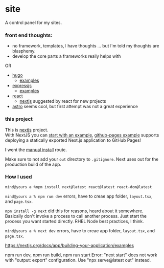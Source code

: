 # site
A control panel for my sites.  

### front end thoughts:
* no framework, templates, I have thoughts ... but I'm told my thoughts are blasphemy.
* develop the core parts a frameworks really helps with  

OR    
* [hugo](https://gohugo.io/)
    * [examples](https://themes.gohugo.io/)
* [expressjs](https://expressjs.com/)
    * [examples](https://expressjs.com/en/starter/examples.html)
* [react](https://react.dev/)
    * [nextjs](https://nextjs.org/) suggested by react for new projects
* [astro](https://astro.build/) seems cool, but first attempt was not a great experience  

### this project
This is [nextjs](https://nextjs.org/) project.  
With NextJS you can 
[start with an example](https://nextjs.org/docs/app/api-reference/cli/create-next-app#with-an-official-nextjs-example), 
[github-pages example](https://github.com/vercel/next.js/tree/canary/examples/github-pages) supports deploying a statically exported Next.js application to GitHub Pages!    

I went the [manual install](https://nextjs.org/docs/getting-started/installation#manual-installation) route.

Make sure to not add your `out` directory to `.gitignore`. Next uses out for the production build of the app.    

### How I used

`mind@yours a %npm install next@latest react@latest react-dom@latest`

`mind@yours a % npm run dev`
errors, have to creae app folder, `layout.tsx`, and `page.tsx`. 

`npm install -g next` did this for reasons, heard about it somewhere. Basically don't invoke a process to call another process. Just start the process you want started directly. RHEL Node best practices, I think.

`mind@yours a % next dev`
errors, have to creae app folder, `layout.tsx`, and `page.tsx`. 


https://nextjs.org/docs/app/building-your-application/examples


npm run dev, npm run build, npm run start
Error: "next start" does not work with "output: export" configuration. Use "npx serve@latest out" instead.


